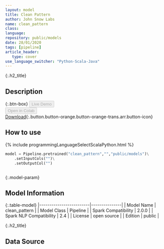 ```yaml
---
layout: model
title: Clean Pattern
author: John Snow Labs
name: clean_pattern
class: 
language: 
repository: public/models
date: 28/01/2020
tags: [pipeline]
article_header:
   type: cover
use_language_switcher: "Python-Scala-Java"
---
```


{:.h2_title}
## Description 




{:.btn-box}
<button class="button button-orange" disabled>Live Demo</button><br/><button class="button button-orange" disabled>Open in Colab</button><br/>[Download](https://s3.amazonaws.com/auxdata.johnsnowlabs.com/public/models/clean_pattern_en_2.0.0_2.4_1580246862642.zip){:.button.button-orange.button-orange-trans.arr.button-icon}<br/>

## How to use 
<div class="tabs-box" markdown="1">

{% include programmingLanguageSelectScalaPython.html %}

```python
model = Pipeline.pretrained("clean_pattern","","public/models")\
	.setInputCols("")\
	.setOutputCol("")
```

```scala

```
</div>



{:.model-param}
## Model Information

{:.table-model}
|-------------------------|---------------|
| Model Name              | clean_pattern |
| Model Class             | Pipeline      |
| Spark Compatibility     | 2.0.0         |
| Spark NLP Compatibility | 2.4           |
| License                 | open source   |
| Edition                 | public        |




{:.h2_title}
## Data Source


